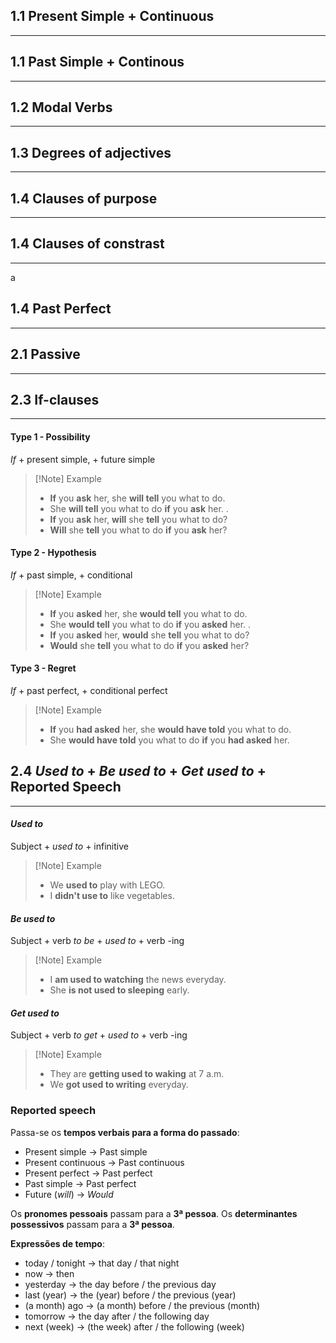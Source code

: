 ## 1.1 Present Simple + Continuous
---
## 1.1 Past Simple + Continous
---
## 1.2 Modal Verbs
---
## 1.3 Degrees of adjectives
---
## 1.4 Clauses of purpose
---

## 1.4 Clauses of constrast
---
a
## 1.4 Past Perfect
---
## 2.1 Passive
---

## 2.3 If-clauses
---
#### Type 1 - Possibility
*If* + present simple, + future simple
>[!Note] Example
>- **If** you **ask** her, she **will tell** you what to do.
>- She **will tell** you what to do **if** you **ask** her.
>.
>- **If** you **ask** her, **will** she **tell** you what to do?
>- **Will** she **tell** you what to do **if** you **ask** her?

#### Type 2 - Hypothesis
*If* + past simple, + conditional
>[!Note] Example
>- **If** you **asked** her, she **would tell** you what to do.
>- She **would tell** you what to do **if** you **asked** her.
>.
>- **If** you **asked** her, **would** she **tell** you what to do?
>- **Would** she **tell** you what to do **if** you **asked** her?

#### Type 3 - Regret
*If* + past perfect, + conditional perfect
>[!Note] Example
>- **If** you **had asked** her, she **would have told** you what to do.
>- She **would have told** you what to do **if** you **had asked** her.

## 2.4 *Used to* + *Be used to* + *Get used to* + Reported Speech
---
#### *Used to*
Subject + *used to* + infinitive
>[!Note] Example
>- We **used to** play with LEGO.
>- I **didn't use to** like vegetables.

#### *Be used to*
Subject + verb *to be* + *used to* + verb -ing
>[!Note] Example
>- I **am used to watching** the news everyday.
>- She **is not used to sleeping** early.
>

#### *Get used to*
Subject + verb *to get* + *used to* + verb -ing
>[!Note] Example
>- They are **getting used to waking** at 7 a.m.
>- We **got used to writing** everyday.

### Reported speech
Passa-se os **tempos verbais para a forma do passado**:
- Present simple $\longrightarrow$ Past simple
- Present continuous $\longrightarrow$ Past continuous
- Present perfect $\longrightarrow$ Past perfect
- Past simple $\longrightarrow$ Past perfect
- Future (*will*) $\longrightarrow$ *Would*

Os **pronomes pessoais** passam para a **3ª pessoa**.
Os **determinantes possessivos** passam para a **3ª pessoa**.

**Expressões de tempo**:
- today / tonight $\longrightarrow$ that day / that night
- now $\longrightarrow$ then
- yesterday $\longrightarrow$ the day before / the previous day
- last (year) $\longrightarrow$ the (year) before / the previous (year)
- (a month) ago $\longrightarrow$ (a month) before / the previous (month)
- tomorrow $\longrightarrow$ the day after / the following day
- next (week) $\longrightarrow$ (the week) after / the following (week)
